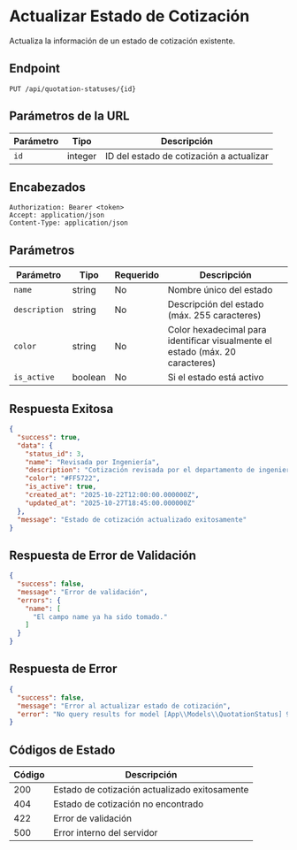 # Actualizar Estado de Cotización

Actualiza la información de un estado de cotización existente.

## Endpoint

```http
PUT /api/quotation-statuses/{id}
```

## Parámetros de la URL

| Parámetro | Tipo | Descripción |
|-----------|------|-------------|
| `id` | integer | ID del estado de cotización a actualizar |

## Encabezados

```http
Authorization: Bearer <token>
Accept: application/json
Content-Type: application/json
```

## Parámetros

| Parámetro | Tipo | Requerido | Descripción |
|-----------|------|-----------|-------------|
| `name` | string | No | Nombre único del estado |
| `description` | string | No | Descripción del estado (máx. 255 caracteres) |
| `color` | string | No | Color hexadecimal para identificar visualmente el estado (máx. 20 caracteres) |
| `is_active` | boolean | No | Si el estado está activo |

## Respuesta Exitosa

```json
{
  "success": true,
  "data": {
    "status_id": 3,
    "name": "Revisada por Ingeniería",
    "description": "Cotización revisada por el departamento de ingeniería",
    "color": "#FF5722",
    "is_active": true,
    "created_at": "2025-10-22T12:00:00.000000Z",
    "updated_at": "2025-10-27T18:45:00.000000Z"
  },
  "message": "Estado de cotización actualizado exitosamente"
}
```

## Respuesta de Error de Validación

```json
{
  "success": false,
  "message": "Error de validación",
  "errors": {
    "name": [
      "El campo name ya ha sido tomado."
    ]
  }
}
```

## Respuesta de Error

```json
{
  "success": false,
  "message": "Error al actualizar estado de cotización",
  "error": "No query results for model [App\\Models\\QuotationStatus] 999"
}
```

## Códigos de Estado

| Código | Descripción |
|--------|-------------|
| 200 | Estado de cotización actualizado exitosamente |
| 404 | Estado de cotización no encontrado |
| 422 | Error de validación |
| 500 | Error interno del servidor |
